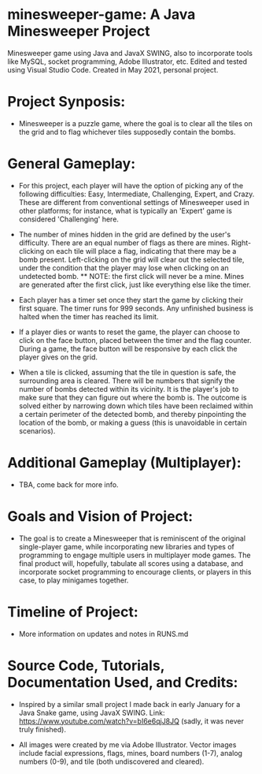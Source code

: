 # minesweeper-game: A Java Minesweeper Project
Minesweeper game using Java and JavaX SWING, also to incorporate tools like MySQL, socket programming, Adobe Illustrator, etc.
Edited and tested using Visual Studio Code. 
Created in May 2021, personal project.

# Project Synposis:
* Minesweeper is a puzzle game, where the goal is to clear all the tiles on the grid and to flag whichever tiles supposedly contain the bombs. 

# General Gameplay:
* For this project, each player will have the option of picking any of the following difficulties: Easy, Intermediate, Challenging, Expert, and Crazy. These are different from conventional settings of Minesweeper used in other platforms; for instance, what is typically an 'Expert' game is considered 'Challenging' here. 

* The number of mines hidden in the grid are defined by the user's difficulty. There are an equal number of flags as there are mines. Right-clicking on each tile will place a flag, indicating that there may be a bomb present. Left-clicking on the grid will clear out the selected tile, under the condition that the player may lose when clicking on an undetected bomb. 
** NOTE: the first click will never be a mine. Mines are generated after the first click, just like everything else like the timer. 

* Each player has a timer set once they start the game by clicking their first square. The timer runs for 999 seconds. Any unfinished business is halted when the timer has reached its limit. 

* If a player dies or wants to reset the game, the player can choose to click on the face button, placed between the timer and the flag counter. During a game, the face button will be responsive by each click the player gives on the grid. 

* When a tile is clicked, assuming that the tile in question is safe, the surrounding area is cleared. There will be numbers that signify the number of bombs detected within its vicinity. It is the player's job to make sure that they can figure out where the bomb is. The outcome is solved either by narrowing down which tiles have been reclaimed within a certain perimeter of the detected bomb, and thereby pinpointing the location of the bomb, or making a guess (this is unavoidable in certain scenarios). 

# Additional Gameplay (Multiplayer):
* TBA, come back for more info.

# Goals and Vision of Project:
* The goal is to create a Minesweeper that is reminiscent of the original single-player game, while incorporating new libraries and
types of programming to engage multiple users in multiplayer mode games. The final product will, hopefully, tabulate all scores using a database, and incorporate socket programming to encourage clients, or players in this case, to play minigames together. 

# Timeline of Project:
* More information on updates and notes in RUNS.md

# Source Code, Tutorials, Documentation Used, and Credits:
* Inspired by a similar small project I made back in early January for a Java Snake game, using JavaX SWING. Link: https://www.youtube.com/watch?v=bI6e6qjJ8JQ (sadly, it was never truly finished). 

* All images were created by me via Adobe Illustrator. Vector images include facial expressions, flags, mines, board numbers (1-7), analog numbers (0-9), and tile (both undiscovered and cleared). 
